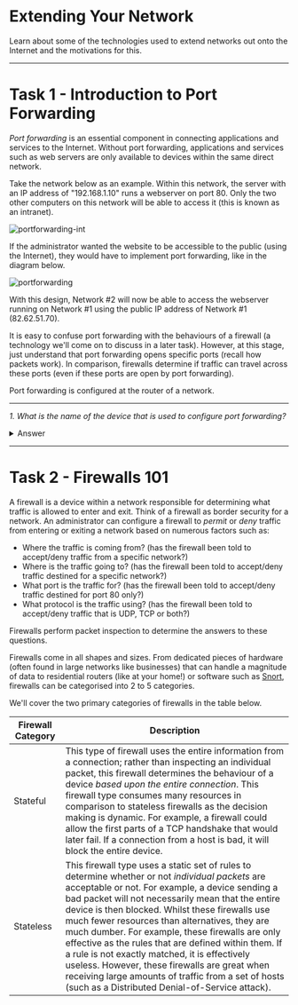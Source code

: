 # Extending Your Network

Learn about some of the technologies used to extend networks out onto the Internet and the motivations for this.

---

# Task 1 - Introduction to Port Forwarding

_Port forwarding_ is an essential component in connecting applications and services to the Internet. Without port forwarding, applications and services such as web servers are only available to devices within the same direct network.

Take the network below as an example. Within this network, the server with an IP address of "192.168.1.10" runs a webserver on port 80. Only the two other computers on this network will be able to access it (this is known as an intranet).

![portforwarding-int](https://github.com/djiotua/tryhackme/assets/134016731/1c41d85b-6775-4a76-9a51-ae679f4d9a6a)

If the administrator wanted the website to be accessible to the public (using the Internet), they would have to implement port forwarding, like in the diagram below.

![portforwarding](https://github.com/djiotua/tryhackme/assets/134016731/64253cb8-f248-43a9-b221-f25c427ef9f2)

With this design, Network #2 will now be able to access the webserver running on Network #1 using the public IP address of Network #1 (82.62.51.70).

It is easy to confuse port forwarding with the behaviours of a firewall (a technology we'll come on to discuss in a later task). However, at this stage, just understand that port forwarding opens specific ports (recall how packets work). In comparison, firewalls determine if traffic can travel across these ports (even if these ports are open by port forwarding).

Port forwarding is configured at the router of a network.

---

_1. What is the name of the device that is used to configure port forwarding?_

  <details>
    <summary>Answer</summary>

    Router
  </details>

---

# Task 2 - Firewalls 101

A firewall is a device within a network responsible for determining what traffic is allowed to enter and exit. Think of a firewall as border security for a network. An administrator can configure a firewall to _permit_ or _deny_ traffic from entering or exiting a network based on numerous factors such as:

- Where the traffic is coming from? (has the firewall been told to accept/deny traffic from a specific network?)
- Where is the traffic going to? (has the firewall been told to accept/deny traffic destined for a specific network?)
- What port is the traffic for? (has the firewall been told to accept/deny traffic destined for port 80 only?)
- What protocol is the traffic using? (has the firewall been told to accept/deny traffic that is UDP, TCP or both?)

Firewalls perform packet inspection to determine the answers to these questions.

Firewalls come in all shapes and sizes. From dedicated pieces of hardware (often found in large networks like businesses) that can handle a magnitude of data to residential routers (like at your home!) or software such as [Snort](https://www.snort.org/), firewalls can be categorised into 2 to 5 categories.

We'll cover the two primary categories of firewalls in the table below.

| Firewall Category |	Description |
| --- | --- |
| Stateful | This type of firewall uses the entire information from a connection; rather than inspecting an individual packet, this firewall determines the behaviour of a device _based upon the entire connection_. This firewall type consumes many resources in comparison to stateless firewalls as the decision making is dynamic. For example, a firewall could allow the first parts of a TCP handshake that would later fail. If a connection from a host is bad, it will block the entire device. |
| Stateless	| This firewall type uses a static set of rules to determine whether or not _individual packets_ are acceptable or not. For example, a device sending a bad packet will not necessarily mean that the entire device is then blocked. Whilst these firewalls use much fewer resources than alternatives, they are much dumber. For example, these firewalls are only effective as the rules that are defined within them. If a rule is not exactly matched, it is effectively useless. However, these firewalls are great when receiving large amounts of traffic from a set of hosts (such as a Distributed Denial-of-Service attack). |

